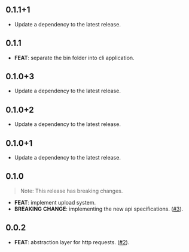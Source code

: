 ## 0.1.1+1

 - Update a dependency to the latest release.

## 0.1.1

 - **FEAT**: separate the bin folder into cli application.

## 0.1.0+3

 - Update a dependency to the latest release.

## 0.1.0+2

 - Update a dependency to the latest release.

## 0.1.0+1

 - Update a dependency to the latest release.

## 0.1.0

> Note: This release has breaking changes.

 - **FEAT**: implement upload system.
 - **BREAKING** **CHANGE**: implementing the new api specifications. ([#3](https://github.com/Infumia/flutter_releaser//issues/3)).

## 0.0.2

 - **FEAT**: abstraction layer for http requests. ([#2](https://github.com/Infumia/flutter_releaser//issues/2)).

